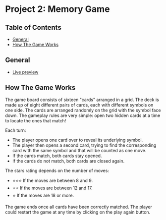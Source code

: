 # Project 2: Memory Game

## Table of Contents

* [General](#general)
* [How The Game Works](#how-the-game-works)

## General 

* [Live preview](https://ozlop.github.io/udacity-front-end-nanodegree/project2/)

## How The Game Works

The game board consists of sixteen "cards" arranged in a grid. The deck is made up of eight different pairs of cards, each with 
different symbols on one side. The cards are arranged randomly on the grid with the symbol face down. The gameplay rules are very
simple: open two hidden cards at a time to locate the ones that match!

Each turn:

* The player opens one card over to reveal its underlying symbol.
* The player then opens a second card, trying to find the corresponding card with the same symbol       and that will be counted as one move.
* If the cards match, both cards stay opened.
* If the cards do not match, both cards are closed again.

The stars rating depends on the number of moves:
*  :star::star::star: If the moves  are between 8 and 9.
* :star::star: If the moves  are between 12 and 17.
* :star: If the moves  are  18 or more.

The game ends once all cards have been correctly matched.
The player could restart the game at any time by clicking on the play again button.
